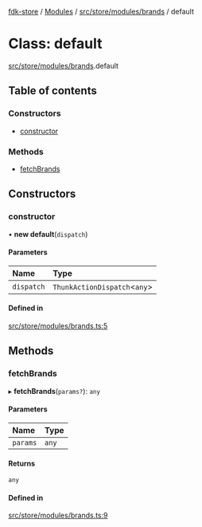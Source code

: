[fdk-store](../README.md) / [Modules](../modules.md) / [src/store/modules/brands](../modules/src_store_modules_brands.md) / default

# Class: default

[src/store/modules/brands](../modules/src_store_modules_brands.md).default

## Table of contents

### Constructors

- [constructor](src_store_modules_brands.default.md#constructor)

### Methods

- [fetchBrands](src_store_modules_brands.default.md#fetchbrands)

## Constructors

### constructor

• **new default**(`dispatch`)

#### Parameters

| Name | Type |
| :------ | :------ |
| `dispatch` | `ThunkActionDispatch`<`any`\> |

#### Defined in

[src/store/modules/brands.ts:5](https://gitlab.com/fynd/regrowth/fynd-platform/themes/shadowfire/-/blob/ef78e90/src/store/modules/brands.ts#L5)

## Methods

### fetchBrands

▸ **fetchBrands**(`params?`): `any`

#### Parameters

| Name | Type |
| :------ | :------ |
| `params` | `any` |

#### Returns

`any`

#### Defined in

[src/store/modules/brands.ts:9](https://gitlab.com/fynd/regrowth/fynd-platform/themes/shadowfire/-/blob/ef78e90/src/store/modules/brands.ts#L9)
